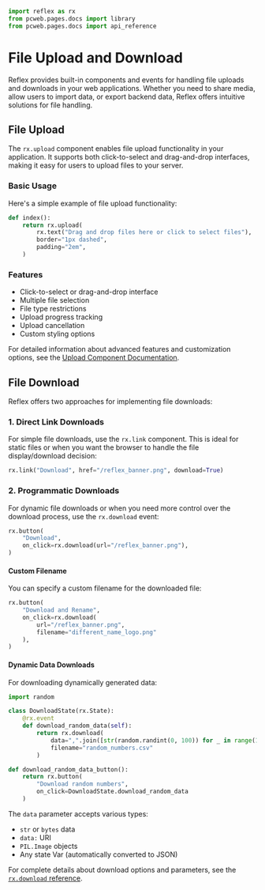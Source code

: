 ```python exec
import reflex as rx
from pcweb.pages.docs import library
from pcweb.pages.docs import api_reference
```

# File Upload and Download

Reflex provides built-in components and events for handling file uploads and downloads in your web applications. Whether you need to share media, allow users to import data, or export backend data, Reflex offers intuitive solutions for file handling.

## File Upload

The `rx.upload` component enables file upload functionality in your application. It supports both click-to-select and drag-and-drop interfaces, making it easy for users to upload files to your server.

### Basic Usage

Here's a simple example of file upload functionality:

```python demo
def index():
    return rx.upload(
        rx.text("Drag and drop files here or click to select files"),
        border="1px dashed",
        padding="2em",
    )
```

### Features
- Click-to-select or drag-and-drop interface
- Multiple file selection
- File type restrictions
- Upload progress tracking
- Upload cancellation
- Custom styling options

For detailed information about advanced features and customization options, see the [Upload Component Documentation]({library.forms.upload.path}).

## File Download

Reflex offers two approaches for implementing file downloads:

### 1. Direct Link Downloads

For simple file downloads, use the `rx.link` component. This is ideal for static files or when you want the browser to handle the file display/download decision:

```python demo
rx.link("Download", href="/reflex_banner.png", download=True)
```

### 2. Programmatic Downloads

For dynamic file downloads or when you need more control over the download process, use the `rx.download` event:

```python demo
rx.button(
    "Download",
    on_click=rx.download(url="/reflex_banner.png"),
)
```

#### Custom Filename

You can specify a custom filename for the downloaded file:

```python demo
rx.button(
    "Download and Rename",
    on_click=rx.download(
        url="/reflex_banner.png",
        filename="different_name_logo.png"
    ),
)
```

#### Dynamic Data Downloads

For downloading dynamically generated data:

```python demo exec
import random

class DownloadState(rx.State):
    @rx.event
    def download_random_data(self):
        return rx.download(
            data=",".join([str(random.randint(0, 100)) for _ in range(10)]),
            filename="random_numbers.csv"
        )

def download_random_data_button():
    return rx.button(
        "Download random numbers",
        on_click=DownloadState.download_random_data
    )
```

The `data` parameter accepts various types:
- `str` or `bytes` data
- `data:` URI
- `PIL.Image` objects
- Any state Var (automatically converted to JSON)

For complete details about download options and parameters, see the [`rx.download` reference]({api_reference.special_events.path}#rx.download).
